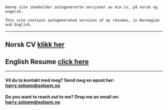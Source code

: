 ﻿```
Denne site inneholder autogenererte versjoner av min cv, på norsk og engelsk.

This site contains autogenerated versions of my resumes, in Norwegian and English.
```

***

## Norsk CV [klikk her](https://harrysolsem.github.io/MyCV/cv.html)

## English Resume [click here](https://harrysolsem.github.io/MyCV/resume.html)

***

#### Vil du ta kontakt med meg? Send meg en epost her: <harry.solsem@solsem.no>
#### Do you want to reach out to me? Drop me an email on: <harry.solsem@solsem.no>